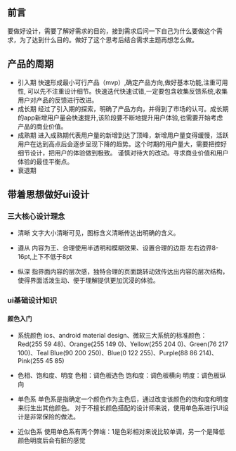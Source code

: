 ## 前言
要做好设计，需要了解好需求的目的，接到需求后问一下自己为什么要做这个需求，为了达到什么目的。做好了这个思考后结合需求主题再想怎么做。

## 产品的周期
- 引入期
  快速形成最小可行产品（mvp）,确定产品方向,做好基本功能,注重可用性,
  可以先不注重设计细节。快速迭代快速试错,一定要包含收集反馈系统,收集用户对产品的反馈进行改进。
- 成长期
  经过了引入期的探索，明确了产品方向，并得到了市场的认可。成长期的app新增用户量会快速提升,该阶段要不断地提升用户体验,也需要开始考虑产品的商业价值。
- 成熟期
  进入成熟期代表用户量的新增到达了顶峰，新增用户量变得缓慢，活跃用户在达到高点后会逐步呈现下降的趋势。这个时期的用户量大，需要把控好细节设计，把用户的体验做到极致。
  谨慎对待大的改动。寻求商业价值和用户体验的最佳平衡点。
- 衰退期
  

## 带着思想做好ui设计
### 三大核心设计理念
- 清晰
文字大小清晰可见，图标含义清晰传达出明确的含义。

- 遵从
内容为王、合理使用半透明和模糊效果、设置合理的边距
左右边界8-16pt,上下不低于8pt

- 纵深
指界面内容的层次感，独特合理的页面跳转动效传达出内容的层次结构，使得界面活泼生动、便于理解提供更加沉浸的体验。

### ui基础设计知识
#### 颜色入门
- 系统颜色
ios、android material design、微软三大系统的标准颜色：
Red(255 59 48)、Orange(255 149 0)、Yellow(255 204 0)、Green(76 217 100)、Teal Blue(90 200 250)、Blue(0 122 255)、Purple(88 86 214)、Pink(255 45 85)

- 色相、饱和度、明度
色相：调色板选色
饱和度：调色板横向
明度：调色板纵向

- 单色系
单色系是指确定一个颜色作为主色后，通过改变该颜色的饱和度和明度来衍生出其他颜色。
对于不擅长颜色搭配的设计师来说，使用单色系进行UI设计是非常保险的做法。

- 近似色系
使用单色系有两个弊端：1是色彩相对来说比较单调，另一个是降低颜色明度后会有脏的感觉

